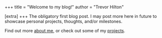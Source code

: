 +++
title = "Welcome to my blog!"
author = "Trevor Hilton"

[extra]
+++
The obligatory first blog post. I may post more here in future to showcase personal projects, thoughts, and/or milestones.

Find out more [about me](/about), or check out some of my [projects](/projects).